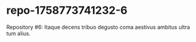 # repo-1758773741232-6
Repository #6: Itaque decens tribuo degusto coma aestivus ambitus ultra tum alius.
